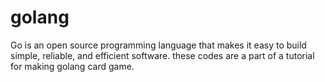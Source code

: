 # golang
Go is an open source programming language that makes it easy to build simple, reliable, and efficient software.
these codes are a part of a tutorial for making golang card game.
